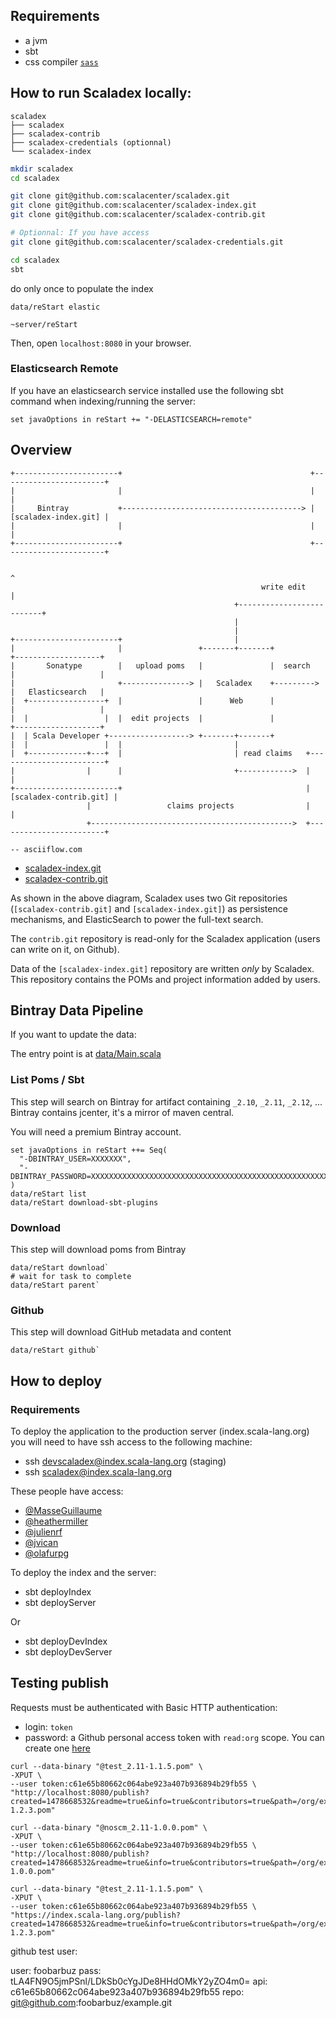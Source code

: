 ## Requirements

* a jvm
* sbt
* css compiler [`sass`](http://sass-lang.com/install)

## How to run Scaladex locally:

```
scaladex
├── scaladex
├── scaladex-contrib
├── scaladex-credentials (optionnal)
└── scaladex-index
```

```bash
mkdir scaladex
cd scaladex

git clone git@github.com:scalacenter/scaladex.git
git clone git@github.com:scalacenter/scaladex-index.git
git clone git@github.com:scalacenter/scaladex-contrib.git

# Optionnal: If you have access
git clone git@github.com:scalacenter/scaladex-credentials.git

cd scaladex
sbt
```

do only once to populate the index

`data/reStart elastic`

`~server/reStart`
 
Then, open `localhost:8080` in your browser.

### Elasticsearch Remote

If you have an elasticsearch service installed use the following sbt command when
indexing/running the server:

`set javaOptions in reStart += "-DELASTICSEARCH=remote"`

## Overview

```
+-----------------------+                                          +-----------------------+
|                       |                                          |                       |
|     Bintray           +----------------------------------------> |  [scaladex-index.git] |
|                       |                                          |                       |
+-----------------------+                                          +-----------------------+

                                                                             ^
                                                        write edit           |
                                                  +--------------------------+
                                                  |
                                                  |
+-----------------------+                         |
|                       |                 +-------+-------+            +-------------------+
|       Sonatype        |   upload poms   |               |  search    |                   |
|                       +---------------> |   Scaladex    +--------->  |   Elasticsearch   |
|  +-----------------+  |                 |      Web      |            |                   |
|  |                 |  |  edit projects  |               |            +-------------------+
|  | Scala Developer +------------------> +-------+-------+
|  |                 |  |                         |
|  +-------------+---+  |                         | read claims   +------------------------+
|                |      |                         +------------>  |                        |
+-----------------------+                                         | [scaladex-contrib.git] |
                 |                 claims projects                |                        |
                 +--------------------------------------------->  +------------------------+

-- asciiflow.com
```

* [scaladex-index.git](https://github.com/scalacenter/scaladex-index)
* [scaladex-contrib.git](https://github.com/scalacenter/scaladex-contrib)

As shown in the above diagram, Scaladex uses two Git repositories 
(`[scaladex-contrib.git]` and `[scaladex-index.git]`) as persistence mechanisms, 
and ElasticSearch to power the full-text search.

The `contrib.git` repository is read-only for the Scaladex application
(users can write on it, on Github).

Data of the `[scaladex-index.git]` repository are written *only* by Scaladex.
This repository contains the POMs and project information added by users.

## Bintray Data Pipeline

If you want to update the data:

The entry point is at [data/Main.scala](/data/src/main/scala/ch.epfl.scala.index.data/Main.scala)

### List Poms / Sbt

This step will search on Bintray for artifact containing `_2.10`, `_2.11`, `_2.12`, ...
Bintray contains jcenter, it's a mirror of maven central.

You will need a premium Bintray account.

```
set javaOptions in reStart ++= Seq(
  "-DBINTRAY_USER=XXXXXXX", 
  "-DBINTRAY_PASSWORD=XXXXXXXXXXXXXXXXXXXXXXXXXXXXXXXXXXXXXXXXXXXXXXXXXXXXXXXXXXXXXXXX"
)
data/reStart list
data/reStart download-sbt-plugins
```

### Download

This step will download poms from Bintray

```
data/reStart download`
# wait for task to complete
data/reStart parent`
```

### Github

This step will download GitHub metadata and content

```
data/reStart github`
```

## How to deploy

### Requirements

To deploy the application to the production server (index.scala-lang.org) you will need to have ssh access to the following machine:

* ssh devscaladex@index.scala-lang.org (staging)
* ssh scaladex@index.scala-lang.org

These people have access:

* [@MasseGuillaume](https://github.com/MasseGuillaume)
* [@heathermiller](https://github.com/heathermiller)
* [@julienrf](https://github.com/julienrf)
* [@jvican](https://github.com/jvican)
* [@olafurpg](https://github.com/olafurpg)

To deploy the index and the server:

* sbt deployIndex
* sbt deployServer

Or

* sbt deployDevIndex
* sbt deployDevServer

## Testing publish

Requests must be authenticated with Basic HTTP authentication:

- login: `token`
- password: a Github personal access token with `read:org` scope. You can create one
  [here](https://github.com/settings/tokens/new)

~~~
curl --data-binary "@test_2.11-1.1.5.pom" \
-XPUT \
--user token:c61e65b80662c064abe923a407b936894b29fb55 \
"http://localhost:8080/publish?created=1478668532&readme=true&info=true&contributors=true&path=/org/example/test_2.11/1.2.3/test_2.11-1.2.3.pom"
~~~

~~~
curl --data-binary "@noscm_2.11-1.0.0.pom" \
-XPUT \
--user token:c61e65b80662c064abe923a407b936894b29fb55 \
"http://localhost:8080/publish?created=1478668532&readme=true&info=true&contributors=true&path=/org/example/noscm_2.11/1.0.0/noscm_2.11-1.0.0.pom"
~~~

~~~
curl --data-binary "@test_2.11-1.1.5.pom" \
-XPUT \
--user token:c61e65b80662c064abe923a407b936894b29fb55 \
"https://index.scala-lang.org/publish?created=1478668532&readme=true&info=true&contributors=true&path=/org/example/test_2.11/1.2.3/test_2.11-1.2.3.pom"
~~~

github test user:

user: foobarbuz 
pass: tLA4FN9O5jmPSnl/LDkSb0cYgJDe8HHdOMkY2yZO4m0=
api:  c61e65b80662c064abe923a407b936894b29fb55
repo: git@github.com:foobarbuz/example.git


